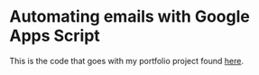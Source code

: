 # Automating emails with Google Apps Script
This is the code that goes with my portfolio project found <a href = '[html5up-stellar/apps_script.html](https://dhmuniz.github.io/diana_muniz.github.io/html5up-stellar/apps_script.html)https://dhmuniz.github.io/diana_muniz.github.io/html5up-stellar/apps_script.html'>here</a>.
